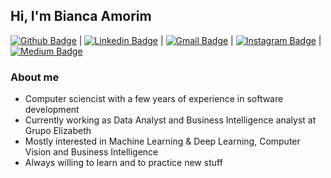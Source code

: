 ## Hi, I'm Bianca Amorim

[![Github Badge](https://img.shields.io/badge/-Github-000?style=flat-square&logo=Github&logoColor=white&link=https://github.com/ItamarRocha)](https://github.com/ItamarRocha) |
[![Linkedin Badge](https://img.shields.io/badge/-LinkedIn-blue?style=flat-square&logo=Linkedin&logoColor=white&link=https://www.linkedin.com/in/biancaamorimelo/)](https://www.linkedin.com/in/biancaamorimelo/) |
[![Gmail Badge](https://img.shields.io/badge/-Gmail-c14438?style=flat-square&logo=Gmail&logoColor=white&link=mailto:biancaamoriim@gmail.com)](mailto:biancaamoriim@gmail.com) |
[![Instagram Badge](https://img.shields.io/badge/-Instagram-C13584?style=flat-square&labelColor=C13584&logo=instagram&logoColor=white&link=https://www.instagram.com/biancaamorimelo/)](https://www.instagram.com/biancaamorimelo/) |
[![Medium Badge](https://img.shields.io/badge/-Medium-black?style=flat-square&logo=Medium&logoColor=white&link=https://medium.com/@biancaamorimelo)](https://medium.com/@biancaamorimelo) 

### About me

- Computer sciencist with a few years of experience in software development
- Currently working as Data Analyst and Business Intelligence analyst at Grupo Elizabeth
- Mostly interested in Machine Learning & Deep Learning, Computer Vision and Business Intelligence 
- Always willing to learn and to practice new stuff 